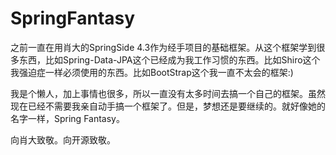 # SpringFantasy


之前一直在用肖大的SpringSide 4.3作为经手项目的基础框架。从这个框架学到很多东西，比如Spring-Data-JPA这个已经成为我工作习惯的东西。比如Shiro这个我强迫症一样必须使用的东西。比如BootStrap这个我一直不太会的框架:)


我是个懒人，加上事情也很多，所以一直没有太多时间去搞一个自己的框架。虽然现在已经不需要我亲自动手搞一个框架了。但是，梦想还是要继续的。就好像她的名字一样，Spring Fantasy。


向肖大致敬。向开源致敬。
